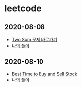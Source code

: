 # leetcode


## 2020-08-08

- [Two Sum 문제 바로가기](https://leetcode.com/problems/two-sum/)
- [나의 풀이](https://github.com/zehye/leetcode/blob/master/TwoSum.md)

## 2020-08-10

- [Best Time to Buy and Sell Stock](https://leetcode.com/problems/best-time-to-buy-and-sell-stock/)
- [나의 풀이](https://github.com/zehye/leetcode/blob/master/BestTimetoBuyandSellStock.md)
